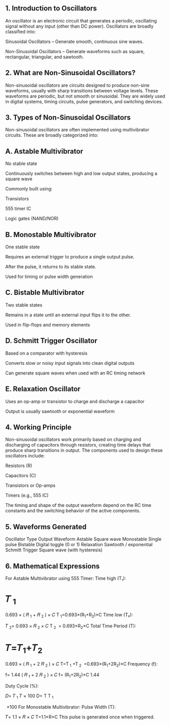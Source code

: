 
## 1. Introduction to Oscillators
An oscillator is an electronic circuit that generates a periodic, oscillating signal without any input (other than DC power). Oscillators are broadly classified into:

 Sinusoidal Oscillators – Generate smooth, continuous sine waves.

Non-Sinusoidal Oscillators – Generate waveforms such as square, rectangular, triangular, and sawtooth.

## 2. What are Non-Sinusoidal Oscillators?
Non-sinusoidal oscillators are circuits designed to produce non-sine waveforms, usually with sharp transitions between voltage levels. These waveforms are periodic, but not smooth or sinusoidal. They are widely used in digital systems, timing circuits, pulse generators, and switching devices.

## 3. Types of Non-Sinusoidal Oscillators
Non-sinusoidal oscillators are often implemented using multivibrator circuits. These are broadly categorized into:

## A. Astable Multivibrator
No stable state

Continuously switches between high and low output states, producing a square wave

Commonly built using:

Transistors

555 timer IC

Logic gates (NAND/NOR)

## B. Monostable Multivibrator
One stable state

Requires an external trigger to produce a single output pulse.

After the pulse, it returns to its stable state.

Used for timing or pulse width generation

## C. Bistable Multivibrator
Two stable states

Remains in a state until an external input flips it to the other.

Used in flip-flops and memory elements

## D. Schmitt Trigger Oscillator
Based on a comparator with hysteresis

Converts slow or noisy input signals into clean digital outputs

Can generate square waves when used with an RC timing network

## E. Relaxation Oscillator
Uses an op-amp or transistor to charge and discharge a capacitor

Output is usually sawtooth or exponential waveform

## 4. Working Principle
Non-sinusoidal oscillators work primarily based on charging and discharging of capacitors through resistors, creating time delays that produce sharp transitions in output. The components used to design these oscillators include:

Resistors (R)

Capacitors (C)

Transistors or Op-amps

Timers (e.g., 555 IC)

The timing and shape of the output waveform depend on the RC time constants and the switching behavior of the active components.

## 5. Waveforms Generated
Oscillator Type	Output Waveform
Astable	Square wave
Monostable	Single pulse
Bistable	Digital toggle (0 or 1)
Relaxation	Sawtooth / exponential
Schmitt Trigger	Square wave (with hysteresis)

##  6. Mathematical Expressions
 For Astable Multivibrator using 555 Timer:
Time high (T₁):

𝑇<sub>
1</sub>
=
0.693
×
(
𝑅<sub>
1</sub>
+
𝑅<sub>
2</sub>
)
×
𝐶
T<sub> 
1</sub>=0.693×(R<sub>1</sub>+R<sub>2</sub>)×C
Time low (T₂):

𝑇<sub>
2</sub>=
0.693
×
𝑅<sub>
2</sub>
×
𝐶
T<sub> 
2</sub>
​
 = 0.693×R<sub>2</sub>×C
Total Time Period (T):

𝑇=𝑇<sub>1</sub>+𝑇<sub>2</sub>
=
0.693
×
(
𝑅<sub>
1</sub>
+
2
𝑅<sub>
2</sub>
)
×
𝐶
T=T<sub> 
1</sub>
​
 +T<sub> 
2</sub>
​
 =0.693×(R<sub>1</sub>+2R<sub>2</sub>)×C
Frequency (f):

f=
1.44
(
𝑅<sub>
1</sub>
+
2
𝑅<sub>
2</sub>
)
×
𝐶
f= (R<sub>1</sub>+2R<sub>2</sub>)×C
1.44
​
 
Duty Cycle (%):

𝐷=
𝑇<sub>
1</sub>
𝑇
×
100
D= 
T
T<sub> 
1</sub>
​
 
​
 ×100
 For Monostable Multivibrator:
Pulse Width (T):

𝑇=
1.1
×
𝑅
×
𝐶
T=1.1×R×C
This pulse is generated once when triggered.

